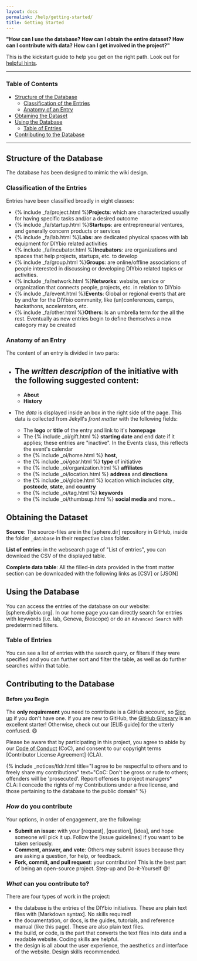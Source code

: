 ```yaml
---
layout: docs
permalink: /help/getting-started/
title: Getting Started
---
```


**"How can I use the database? How can I obtain the entire dataset? How can I contribute with data? How can I get involved in the project?"**

This is the kickstart guide to help you get on the right path. Look out for [helpful hints].

---

### Table of Contents

- [Structure of the Database](#Structure-of-the-Database)
	- [Classification of the Entries](#Classification-of-the-Entries)
	- [Anatomy of an Entry](#Anatomy-of-an-Entry)
- [Obtaining the Dataset]()
- [Using the Database]()
	- [Table of Entries](#Table-of-Entries)
- [Contributing to the Database]()
---

## Structure of the Database
The database has been designed to mimic the wiki design.

### Classification of the Entries
Entries have been classified broadly in eight classes:

- {% include _fa/project.html %}**Projects**: which are characterized usually for having specific tasks and/or a desired outcome
- {% include _fa/startup.html %}**Startups**: are entrepreneurial ventures, and generally concern products or services
- {% include _fa/lab.html %}**Labs**: are dedicated physical spaces with lab equipment for DIYbio related activities
- {% include _fa/incubator.html %}**Incubators**: are organizations and spaces that help projects, startups, etc. to develop
- {% include _fa/group.html %}**Groups**: are online/offline associations of people interested in discussing or developing DIYbio related topics or activities.
- {% include _fa/network.html %}**Networks**: website, service or organization that connects people, projects, etc. in relation to DIYbio
- {% include _fa/event.html %}**Events**: Global or regional events that are by and/or for the DIYbio community, like (un)conferences, camps, hackathons, accelerators, etc.
- {% include _fa/other.html %}**Others**: Is an umbrella term for the all the rest. Eventually as new entries begin to define themselves a new category may be created

### Anatomy of an Entry
The content of an entry is divided in two parts:

- The _written description_ of the initiative with the following suggested content:
	-
  - **About**
  - **History**

- The _data_ is displayed inside an box in the right side of the page. This data is collected from Jekyll's _front matter_ with the following fields:

  - The **logo** or **title** of the entry and link to it's **homepage**
  - The {% include _oi/gift.html %} **starting date** and end date if it applies; these entries are "inactive". In the Events class, this reflects the event's calendar
  - the {% include _oi/home.html %} **host**,
  - the {% include _oi/gear.html %} **type** of initiative
  - the {% include _oi/organization.html %} **affiliates**
  - the {% include _oi/location.html %} **address** and **directions**
  - the {% include _oi/globe.html %} location which includes **city**, **postcode**, **state**, and **country**
  - the {% include _oi/tag.html %} **keywords**
  - the {% include _oi/thumbsup.html %} **social media** and more...

## Obtaining the Dataset
**Source**: The source-files are in the [sphere.dir] repository in GitHub, inside the folder `_database` in their respective class folder.

**List of entries**: in the websearch page of "List of entries", you can download the CSV of the displayed table.

**Complete data table**: All the filled-in data provided in the front matter section can be downloaded with the following links as [CSV] or [JSON]

## Using the Database
You can access the entries of the database on our website: [sphere.diybio.org]. In our home page you can directly search for entries with keywords (i.e. lab, Geneva, Bioscope) or do an `Advanced Search` with predetermined filters.

### Table of Entries
You can see a list of entries with the search query, or filters if they were specified and you can further sort and filter the table, as well as do further searches within that table.

## Contributing to the Database


#### Before you Begin
The **only requirement** you need to contribute is a GitHub account, so [Sign up] if you don't have one. If you are new to GitHub, the [GitHub Glossary] is an excellent starter! Otherwise, check out our [ELI5 guide] for the utterly confused. :smile:

Please be aware that by participating in this project, you agree to abide by our [Code of Conduct] (CoC), and consent to our copyright terms [Contributor License Agreement] (CLA).

{% include _notices/tldr.html title="I agree to be respectful to others and to freely share my contributions" text="CoC: Don't be gross or rude to others; offenders will be 'prosecuted'. Report offenses to project managers* <br> CLA: I concede the rights of my Contributions under a free license, and those pertaining to the database to the public domain" %}





### _How_ do you contribute
Your options, in order of engagement, are the following:

  - **Submit an issue**: with your [request], [question], [idea], and hope someone will pick it up. Follow the [issue guidelines] if you want to be taken seriously.
  - **Comment, answer, and vote**: Others may submit issues because they are asking a question, for help, or feedback.
  - **Fork, commit, and pull request**: your contribution! This is the best part of being an open-source project. Step-up and Do-it-Yourself :smile:!



### _What_ can you contribute to?
There are four types of work in the project:

- the database is the entries of the DIYbio initiatives. These are plain text files with [Markdown syntax]. No skills required!
- the documentation, or docs, is the guides, tutorials, and reference manual (like this page). These are also plain text files.
- the build, or code, is the part that converts the text files into data and a readable website. Coding skills are helpful.
- the design is all about the user experience, the aesthetics and interface of the website. Design skills recommended.



[Helpful hints]: http://sphere.diybio.org/help/hints/
[code of conduct]: http://sphere.diybio.org/coc/
[contributor terms]: #
[Sign up]: #
[Github glossary]: https://help.github.com/articles/github-glossary/
[Database]: #
[Documentation]: #
[Development]: #
[Design]: #
